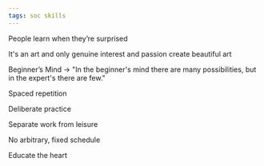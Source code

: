 ```yaml
---
tags: soc skills
---
```


People learn when they’re surprised

It's an art and only genuine interest and passion create beautiful art

Beginner’s Mind -> "In the beginner's mind there are many possibilities, but in the expert's there are few."

Spaced repetition

Deliberate practice

Separate work from leisure

No arbitrary, fixed schedule

Educate the heart

